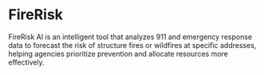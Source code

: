 # FireRisk
FireRisk AI is an intelligent tool that analyzes 911 and emergency response data to forecast the risk of structure fires or wildfires at specific addresses, helping agencies prioritize prevention and allocate resources more effectively.
